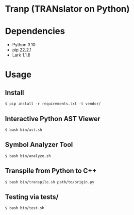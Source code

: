 Tranp (TRANslator on Python)
===

# Dependencies

* Python 3.10
* pip 22.2.1
* Lark 1.1.8

# Usage

## Install

```
$ pip install -r requirements.txt -t vendor/
```

## Interactive Python AST Viewer

```
$ bash bin/ast.sh
```

## Symbol Analyzer Tool

```
$ bash bin/analyze.sh
```

## Transpile from Python to C++

```
$ bash bin/transpile.sh path/to/origin.py
```

## Testing via tests/

```
$ bash bin/test.sh
```
